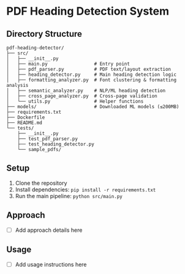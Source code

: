 # PDF Heading Detection System

## Directory Structure

```
pdf-heading-detector/
├── src/
│   ├── __init__.py
│   ├── main.py                 # Entry point
│   ├── pdf_parser.py           # PDF text/layout extraction
│   ├── heading_detector.py     # Main heading detection logic
│   ├── formatting_analyzer.py  # Font clustering & formatting analysis
│   ├── semantic_analyzer.py    # NLP/ML heading detection
│   ├── cross_page_analyzer.py  # Cross-page validation
│   └── utils.py                # Helper functions
├── models/                     # Downloaded ML models (≤200MB)
├── requirements.txt
├── Dockerfile
├── README.md
└── tests/
    ├── __init__.py
    ├── test_pdf_parser.py
    ├── test_heading_detector.py
    └── sample_pdfs/
```

## Setup

1. Clone the repository
2. Install dependencies: `pip install -r requirements.txt`
3. Run the main pipeline: `python src/main.py`

## Approach

- [ ] Add approach details here

## Usage

- [ ] Add usage instructions here 